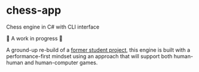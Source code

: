# chess-app
Chess engine in C# with CLI interface

🚧 A work in progress 🚧

A ground-up re-build of a [former student project](https://github.com/stevenaw/2PlayerChess), this engine is built with a performance-first mindset using an approach that will support both human-human and human-computer games.